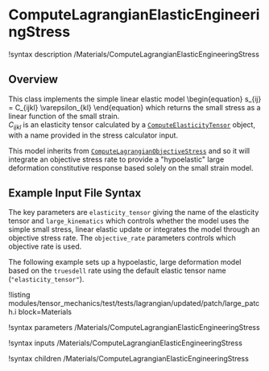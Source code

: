 # ComputeLagrangianElasticEngineeringStress

!syntax description /Materials/ComputeLagrangianElasticEngineeringStress

## Overview

This class implements the simple linear elastic model
\begin{equation}
      s_{ij} = C_{ijkl} \varepsilon_{kl}
\end{equation}
which returns the small stress as a linear function of the small strain.  
$C_{ijkl}$ is an elasticity tensor calculated by a [`ComputeElasticityTensor`](ComputeElasticityTensor.md) object,
with a name provided in the stress calculator input.

This model inherits from [`ComputeLagrangianObjectiveStress`](ComputeLagrangianObjectiveStress.md) and so
it will integrate an objective stress rate to provide a "hypoelastic" large deformation constitutive
response based solely on the small strain model.

## Example Input File Syntax

The key parameters are `elasticity_tensor` giving the name of the elasticity tensor and
`large_kinematics` which controls whether the model uses the simple small stress, linear elastic 
update or integrates the model through an objective stress rate.  The `objective_rate` 
parameters controls which objective rate is used.

The following example sets up a hypoelastic, large deformation model based on the 
`truesdell` rate using the default elastic tensor name (`"elasticity_tensor"`).

!listing modules/tensor_mechanics/test/tests/lagrangian/updated/patch/large_patch.i
         block=Materials

!syntax parameters /Materials/ComputeLagrangianElasticEngineeringStress

!syntax inputs /Materials/ComputeLagrangianElasticEngineeringStress

!syntax children /Materials/ComputeLagrangianElasticEngineeringStress
